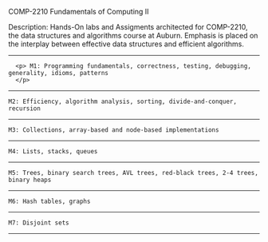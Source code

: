    COMP-2210 Fundamentals of Computing II
  
  Description: Hands-On labs and Assigments architected for COMP-2210, the data structures and algorithms course at Auburn. Emphasis is placed on the interplay between effective     data structures and efficient algorithms.

---

      <p> M1: Programming fundamentals, correctness, testing, debugging, generality, idioms, patterns
      </p>
---

    M2: Efficiency, algorithm analysis, sorting, divide-and-conquer, recursion

---

    M3: Collections, array-based and node-based implementations

---

    M4: Lists, stacks, queues

---

    M5: Trees, binary search trees, AVL trees, red-black trees, 2-4 trees, binary heaps

---

    M6: Hash tables, graphs

---

    M7: Disjoint sets

---

